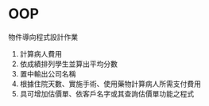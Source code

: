 # OOP
物件導向程式設計作業
1. 計算病人費用
2. 依成績排列學生並算出平均分數
3. 置中輸出公司名稱
4. 根據住院天數、實施手術、使用藥物計算病人所需支付費用
5. 具可增加估價單、依客戶名字或其查詢估價單功能之程式
